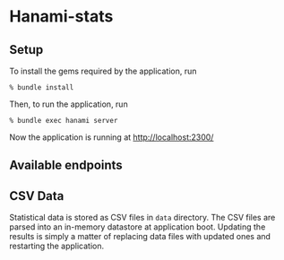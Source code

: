 # Hanami-stats


## Setup

To install the gems required by the application, run

```shell
% bundle install
```

Then, to run the application, run

```shell
% bundle exec hanami server
```

Now the application is running at [http://localhost:2300/](http://localhost:2300/)


## Available endpoints



## CSV Data

Statistical data is stored as CSV files in <code>data</code> directory. The CSV
files are parsed into an in-memory datastore at application boot. Updating the
results is simply a matter of replacing data files with updated ones and restarting
the application.

